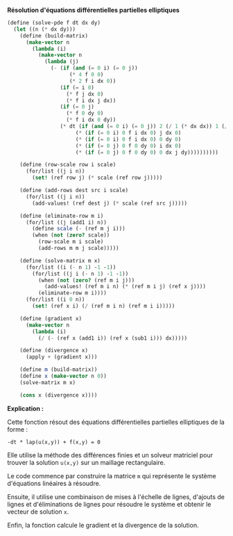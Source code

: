 **Résolution d'équations différentielles partielles elliptiques**

```scheme
(define (solve-pde f dt dx dy)
  (let ((n (* dx dy)))
    (define (build-matrix)
      (make-vector n
        (lambda (i)
          (make-vector n
            (lambda (j)
              (- (if (and (= 0 i) (= 0 j))
                    (* 4 f 0 0)
                    (* 2 f i dx 0))
                 (if (= i 0)
                   (* f j dx 0)
                   (* f i dx j dx))
                 (if (= 0 j)
                   (* f 0 dy 0)
                   (* f i dx 0 dy))
                 (* dt (if (and (= 0 i) (= 0 j)) 2 (/ 1 (* dx dx)) 1 (/ 1 (* dx dx dy)) 1 (/ 1 (* dy dy)))
                      (* (if (= 0 i) 0 f i dx 0) j dx 0)
                      (* (if (= 0 i) 0 f i dx 0) 0 dy 0)
                      (* (if (= 0 j) 0 f 0 dy 0) i dx 0)
                      (* (if (= 0 j) 0 f 0 dy 0) 0 dx j dy))))))))))

    (define (row-scale row i scale)
      (for/list ((j i n))
        (set! (ref row j) (* scale (ref row j)))))

    (define (add-rows dest src i scale)
      (for/list ((j i n))
        (add-values! (ref dest j) (* scale (ref src j)))))

    (define (eliminate-row m i)
      (for/list ((j (add1 i) n))
        (define scale (- (ref m j i)))
        (when (not (zero? scale))
          (row-scale m i scale)
          (add-rows m m j scale)))))

    (define (solve-matrix m x)
      (for/list ((i (- n 1) -1 -1))
        (for/list ((j i (- n 1) -1 -1))
          (when (not (zero? (ref m i j)))
            (add-values! (ref m i n) (* (ref m i j) (ref x j))))
          (eliminate-row m i))))
      (for/list ((i 0 n))
        (set! (ref x i) (/ (ref m i n) (ref m i i)))))

    (define (gradient x)
      (make-vector n
        (lambda (i)
          (/ (- (ref x (add1 i)) (ref x (sub1 i))) dx)))))

    (define (divergence x)
      (apply + (gradient x)))

    (define m (build-matrix))
    (define x (make-vector n 0))
    (solve-matrix m x)

    (cons x (divergence x))))
```

**Explication :**

Cette fonction résout des équations différentielles partielles elliptiques de la forme :

```
-dt * lap(u(x,y)) + f(x,y) = 0
```

Elle utilise la méthode des différences finies et un solveur matriciel pour trouver la solution `u(x,y)` sur un maillage rectangulaire.

Le code commence par construire la matrice `m` qui représente le système d'équations linéaires à résoudre.

Ensuite, il utilise une combinaison de mises à l'échelle de lignes, d'ajouts de lignes et d'éliminations de lignes pour résoudre le système et obtenir le vecteur de solution `x`.

Enfin, la fonction calcule le gradient et la divergence de la solution.
